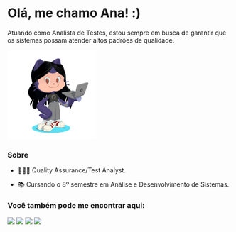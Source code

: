 # Olá, me chamo Ana! :)

Atuando como Analista de Testes, estou sempre em busca de garantir que os sistemas possam atender altos padrões de qualidade.

 <img src="octocat-1694227764426.png" width="200" />

### Sobre 

 - 👩🏻‍💻 Quality Assurance/Test Analyst.

 - 📚 Cursando o 8º semestre em Análise e Desenvolvimento de Sistemas.

### Você também pode me encontrar aqui:

<div>
<a href="https://instagram.com/_analicesouto/" target="_blank"><img loading="lazy" src="https://img.shields.io/badge/-Instagram-%23E4405F?style=for-the-badge&logo=instagram&logoColor=white" target="_blank"></a>
<a href="https://www.twitch.tv/pqannna" target="_blank"><img loading="lazy" src="https://img.shields.io/badge/Twitch-9146FF?style=for-the-badge&logo=twitch&logoColor=white" target="_blank"></a>
<a href = "mailto:analicesantossouto@gmail.com"><img loading="lazy" src="https://img.shields.io/badge/Gmail-D14836?style=for-the-badge&logo=gmail&logoColor=white" target="_blank"></a>
<a href="https://www.linkedin.com/in/analicesouto" target="_blank"><img loading="lazy" src="https://img.shields.io/badge/-LinkedIn-%230077B5?style=for-the-badge&logo=linkedin&logoColor=white" target="_blank"></a>   
</div>
